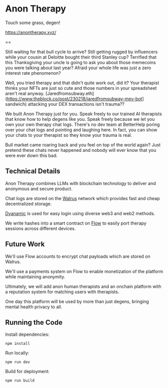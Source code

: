 # Anon Therapy

Touch some grass, degen!

https://anontherapy.xyz/ 

==

Still waiting for that bull cycle to arrive? Still getting rugged by influencers while your cousin at Deloitte bought their third Stanley cup? Terrified that this Thanksgiving your uncle is going to ask you about those memecoins you were talking about last year? Afraid your whole life was just a zero interest rate phenomenon?

Well, you tried therapy and that didn't quite work out, did it? Your therapist thinks your NFTs are just so cute and those numbers in your spreadsheet aren't real anyway. [Jaredfromsubway.eth](https://www.theblock.co/post/230218/jaredfromsubway-mev-bot] sandwich) attacking your DEX transactions isn't trauma??

We built Anon Therapy just for you.  Speak freely to our trained AI therapists that know how to help degens like you. Speak freely because we let you own your own therapy chat logs. There's no dev team at BetterHelp poring over your chat logs and pointing and laughing here. In fact, you can show your chats to your therapist so they know your trauma is real.

Bull market came roaring back and you feel on top of the world again? Just pretend these chats never happened and nobody will ever know that you were ever down this bad. 

## Technical Details

Anon Therapy combines LLMs with blockchain technology to deliver and anonymous and secure product. 

Chat logs are stored on the [Walrus](https://www.walrus.xyz/) network which provides fast and cheap decentralized storage. 

[Dyanamic](https://www.dynamic.xyz/) is used for easy login using diverse web3 and web2 methods. 

We write hashes into a smart contract on [Flow](https://flow.com/) to easily port therapy sessions across different devices. 

## Future Work

We'll use Flow accounts to encrypt chat payloads which are stored on Walrus. 

We'll use a payments system on Flow to enable monetization of the platform while maintaining anonymity.

Ultimately, we will add anon human therapists and an onchain platform with a reputation system for matching users with therapists.

One day this platform will be used by more than just degens, bringing mental health privacy to all.

## Running the Code

Install dependencies:

`npm install`

Run locally: 

`npm run dev`

Build for deployment:

`npm run build`
